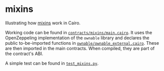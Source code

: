 # mixins

Illustrating how [mixins](https://mirror.xyz/0xa37228277Ed21843c5F61F4Ed2928Af5Df2A81C9/Bm9YJK1mhdJPH7z3f5lY9Wu5wrL1tlUz4xaHGBPZ5oE) work in Cairo.

Working code can be found in [`contracts/mixins/main.cairo`](../contracts/mixins/main.cairo). It uses the OpenZeppeling implementation of the `ownable` library and declares the public to-be-imported functions in [`ownable/ownable_external.cairo`](../contracts/mixins/ownable/ownable_external.cairo). These are then imported in the main contracts. When compiled, they are part of the contract's ABI.

A simple test can be found in [`test_mixins.py`](../tests/test_mixins.py).

